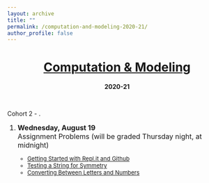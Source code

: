 ```yaml
---
layout: archive
title: ""
permalink: /computation-and-modeling-2020-21/
author_profile: false
---
```


# [<center>Computation & Modeling</center>](#top)

<center><b>2020-21</b></center>

<div style="width:100%; max-width:800px; margin:auto">  

<br><p>Cohort 2 - <!--<font size="2em"><a class="body" target="_blank" href="https://eurisko-us.github.io/files/problem_graph_iteration_2.html">knowledge graph</a>--><!--, <a class="body" target="_blank" href="https://docs.google.com/spreadsheets/d/1LktrKUE1FW9qiV0tDG8XAspDxXTSUsbeZYet7dvrBgw/edit?usp=sharing">code review / refactoring / commandments</a>-->.</font></p>

<font size="3em"><ol reversed start="1">
    <li><b>Wednesday, August 19</b>
        <!--<br><a class="body" target="_blank" href="https://vimeo.com/445063480">Class Recording</a>-->
        <br>Assignment Problems (will be graded Thursday night, at midnight)
        <font size="2em"><ul>
        <li><a class="body" target="_blank" href="https://eurisko-us.github.io/files/all_problems_iteration_2.html#Problem-1-1">Getting Started with Repl.it and Github</a></li>
        <li><a class="body" target="_blank" href="https://eurisko-us.github.io/files/all_problems_iteration_2.html#Problem-1-2">Testing a String for Symmetry</a></li>
        <li><a class="body" target="_blank" href="https://eurisko-us.github.io/files/all_problems_iteration_2.html#Problem-1-3">Converting Between Letters and Numbers</a></li>
        </ul></font>
    </li>
    <br>
</ol></font>  

</div>
